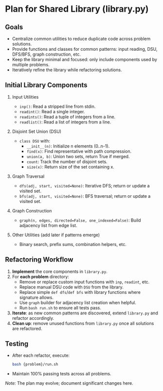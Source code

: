  # Plan for Shared Library (library.py)

 ## Goals
 - Centralize common utilities to reduce duplicate code across problem solutions.
 - Provide functions and classes for common patterns: input reading, DSU, DFS/BFS, graph construction, etc.
 - Keep the library minimal and focused: only include components used by multiple problems.
 - Iteratively refine the library while refactoring solutions.

 ## Initial Library Components

 1. Input Utilities
    - `inp()`: Read a stripped line from stdin.
    - `readint()`: Read a single integer.
    - `readints()`: Read a tuple of integers from a line.
    - `readlist()`: Read a list of integers from a line.

 2. Disjoint Set Union (DSU)
    - `class DSU` with:
      - `__init__(n)`: Initialize n elements (0..n-1).
      - `find(x)`: Find representative with path compression.
      - `union(a, b)`: Union two sets, return True if merged.
      - `count`: Track the number of disjoint sets.
      - `size(x)`: Return size of the set containing x.

 3. Graph Traversal
    - `dfs(adj, start, visited=None)`: Iterative DFS; return or update a visited set.
    - `bfs(adj, start, visited=None)`: BFS traversal; return or update a visited set.

 4. Graph Construction
    - `graph(n, edges, directed=False, one_indexed=False)`: Build adjacency list from edge list.

 5. Other Utilities (add later if patterns emerge)
    - Binary search, prefix sums, combination helpers, etc.

 ## Refactoring Workflow

 1. **Implement** the core components in `library.py`.
 2. For **each problem** directory:
    - Remove or replace custom input functions with `inp`, `readint`, etc.
    - Replace manual DSU code with `DSU` from the library.
    - Replace simple `def dfs`/`def bfs` with library functions where signature allows.
    - Use `graph` builder for adjacency list creation when helpful.
    - Run `bash run.sh` to ensure all tests pass.
 3. **Iterate**: as new common patterns are discovered, extend `library.py` and refactor accordingly.
 4. **Clean up**: remove unused functions from `library.py` once all solutions are refactored.

 ## Testing
 - After each refactor, execute:
   ```bash
   bash {problem}/run.sh
   ```
 - Maintain 100% passing tests across all problems.

 *Note:* The plan may evolve; document significant changes here.
